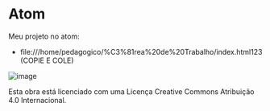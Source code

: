 # Atom
Meu projeto no atom:

- file:///home/pedagogico/%C3%81rea%20de%20Trabalho/index.html123 (COPIE E COLE)

![image](https://github.com/moonyschild/Atom/assets/140523603/6d06bc5d-5ffd-4869-8123-e2a901045e3e)

Esta obra está licenciado com uma Licença Creative Commons Atribuição 4.0 Internacional.
